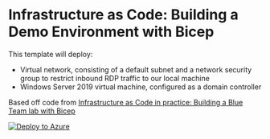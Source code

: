 # Infrastructure as Code: Building a Demo Environment with Bicep
This template will deploy:
- Virtual network, consisting of a default subnet and a network security group to restrict inbound RDP traffic to our local machine
- Windows Server 2019 virtual machine, configured as a domain controller

Based off code from [Infrastructure as Code in practice: Building a Blue Team lab with Bicep](https://joshua-lucas.com/building-a-blue-team-lab-with-bicep/)

[![Deploy to Azure](https://aka.ms/deploytoazurebutton)](https://portal.azure.com/#create/Microsoft.Template/uri/https%3A%2F%2Fraw.githubusercontent.com%2Fjoshua-a-lucas%2FBlueTeamLab%2Fmain%2Fazuredeploy.json)